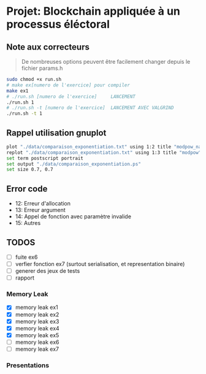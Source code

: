 # Projet: Blockchain appliquée à un processus éléctoral

## Note aux correcteurs

> De nombreuses options peuvent être facilement changer depuis le fichier params.h

```bash
sudo chmod +x run.sh
# make ex[numero de l'exercice] pour compiler 
make ex1
# ./run.sh [numero de l'exercice]     LANCEMENT
./run.sh 1
# ./run.sh -t [numero de l'exercice]  LANCEMENT AVEC VALGRIND
./run.sh -t 1
```

## Rappel utilisation gnuplot

```bash
plot "./data/comparaison_exponentiation.txt" using 1:2 title "modpow_naive" with lines
replot "./data/comparaison_exponentiation.txt" using 1:3 title "modpow" with lines
set term postscript portrait
set output "./data/comparaison_exponentiation.ps"
set size 0.7, 0.7
```

## Error code

- 12: Erreur d'allocation
- 13: Erreur argument
- 14: Appel de fonction avec paramètre invalide
- 15: Autres

## TODOS

- [ ] fuite ex6
- [ ] verfier fonction ex7 (surtout serialisation, et representation binaire)
- [ ] generer des jeux de tests
- [ ] rapport

### Memory Leak

- [x] memory leak ex1
- [x] memory leak ex2
- [x] memory leak ex3
- [x] memory leak ex4
- [x] memory leak ex5
- [ ] memory leak ex6
- [ ] memory leak ex7

### Presentations

